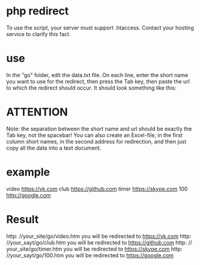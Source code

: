# php redirect
To use the script, your server must support .htaccess. Contact your hosting service to clarify this fact.

# use
In the "go" folder, edit the data.txt file.
On each line, enter the short name you want to use for the redirect, then press the Tab key, then paste the url to which the redirect should occur. It should look something like this:

# ATTENTION
Note: the separation between the short name and url should be exactly the Tab key, not the spacebar!
You can also create an Excel-file, in the first column short names, in the second address for redirection, and then just copy all the data into a text document.

# example
video https://vk.com
club https://github.com
timer https://skype.com
100 http://google.com

# Result
http: //your_site/go/video.htm you will be redirected to https://vk.com
http: //your_sayt/go/club.htm you will be redirected to https://github.com
http: // your_site/go/timer.htm you will be redirected to https://skype.com
http: //your_sayt/go/100.htm you will be redirected to https://google.com

